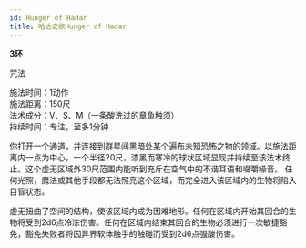 ```yaml
---
id: Hunger of Hadar
title: 哈达之欲Hunger of Hadar
---
```


**3环**

咒法

施法时间：1动作  
施法距离：150尺  
法术成分：V、S、M（一条酸洗过的章鱼触须）  
持续时间：专注，至多1分钟  


你打开一个通道，并连接到群星间黑暗处某个遍布未知恐怖之物的领域。以施法距离内一点为中心，一个半径20尺，漆黑而寒冷的球状区域显现并持续至该法术终止。这个虚无区域外30尺范围内能听到充斥在空气中的不谐耳语和啜嚼噪音。
任何光照，魔法或其他手段都无法照亮这个区域，而完全进入该区域内的生物将陷入目盲状态。


虚无扭曲了空间的结构，使该区域内成为困难地形。任何在区域内开始其回合的生物将受到2d6点冷冻伤害。任何在区域内结束其回合的生物必须进行一次敏捷豁免，豁免失败者将因异界软体触手的触碰而受到2d6点强酸伤害。

